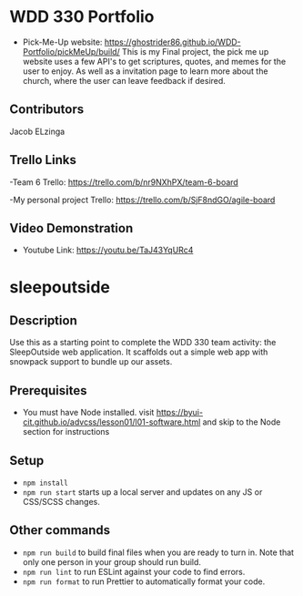 # WDD 330 Portfolio
- Pick-Me-Up website: https://ghostrider86.github.io/WDD-Portfolio/pickMeUp/build/
This is my Final project, the pick me up website uses a few API's to get scriptures, quotes, and memes for the user to enjoy. As well as a invitation page to learn more about the church, where the user can leave feedback if desired. 
## Contributors
Jacob ELzinga

## Trello Links
-Team 6 Trello: https://trello.com/b/nr9NXhPX/team-6-board


-My personal project Trello: https://trello.com/b/SjF8ndGO/agile-board

## Video Demonstration
- Youtube Link: https://youtu.be/TaJ43YqURc4

# sleepoutside

## Description

Use this as a starting point to complete the WDD 330 team activity: the SleepOutside web application. It scaffolds out a simple web app with snowpack support to bundle up our assets.

## Prerequisites

- You must have Node installed. visit https://byui-cit.github.io/advcss/lesson01/l01-software.html and skip to the Node section for instructions

## Setup

- `npm install`
- `npm run start` starts up a local server and updates on any JS or CSS/SCSS changes.

## Other commands

- `npm run build` to build final files when you are ready to turn in. Note that only one person in your group should run build.
- `npm run lint` to run ESLint against your code to find errors.
- `npm run format` to run Prettier to automatically format your code.


